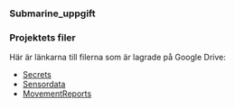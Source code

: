 ### Submarine_uppgift
### Projektets filer

Här är länkarna till filerna som är lagrade på Google Drive:

- [Secrets](https://drive.google.com/file/d/15PeR3Rv4FJbvCu8w87-iX2ml59GutgWP/view?usp=sharing)
- [Sensordata](https://drive.google.com/file/d/1hkyoC2iR_Z6FXcz4nlGzpmwWD1IlU3il/view?usp=sharing)
- [MovementReports](https://drive.google.com/file/d/1potInXCTfjOijqXRo3XNL0_NwhbkhI0C/view?usp=sharing)
